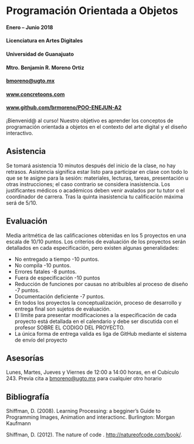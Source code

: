 # Programación Orientada a Objetos
#### Enero – Junio 2018
#### Licenciatura en Artes Digitales
#### Universidad de Guanajuato
#### Mtro. Benjamín R. Moreno Ortiz
#### bmoreno@ugto.mx
#### www.concretoons.com
#### www.github.com/brmoreno/POO-ENEJUN-A2

¡Bienvenid@ al curso! Nuestro objetivo es aprender los conceptos de programación orientada a objetos en el contexto del arte digital y el diseño interactivo. 
## Asistencia
Se tomará asistencia 10 minutos después del inicio de la clase, no hay retrasos. Asistencia significa estar listo para participar en clase con todo lo que se te asigne para la sesión: materiales, lecturas, tareas, presentación u otras instrucciones; el caso contrario se considera inasistencia. Los justificantes médicos o académicos deben venir avalados por tu tutor o el coordinador de carrera. Tras la quinta inasistencia tu calificación máxima será de 5/10. 
## Evaluación
Media aritmética de las calificaciones obtenidas en los 5 proyectos en una escala de 10/10 puntos. Los criterios de evaluación de los proyectos serán detallados en cada especificación, pero existen algunas generalidades: 
*	No entregado a tiempo -10 puntos.
*	No compila -10 puntos.
*	Errores fatales  -8 puntos.
*	Fuera de especificación -10 puntos
*	Reducción de funciones por causas no atribuibles al proceso de diseño -7 puntos.
*	Documentación deficiente -7 puntos. 
*	En todos los proyectos la conceptualización, proceso de desarrollo y entrega final son sujetos de evaluación. 
*	El límite para presentar modificaciones a la especificación de cada proyecto está detallada en el calendario y debe ser discutida con el profesor SOBRE EL CODIGO DEL PROYECTO. 
*	La única forma de entrega valida es liga de GitHub mediante el sistema de envío del proyecto 
## Asesorías
Lunes, Martes, Jueves y Viernes de 12:00 a 14:00 horas, en el Cubículo 243. Previa cita a bmoreno@ugto.mx para cualquier otro horario 
## Bibliografía
Shiffman, D. (2008). Learning Processing: a begginer’s Guide to Programming Images, Animation and interactionc. Burlington: Morgan Kaufmann

Shiffman, D. (2012). The nature of code . http://natureofcode.com/book/.
